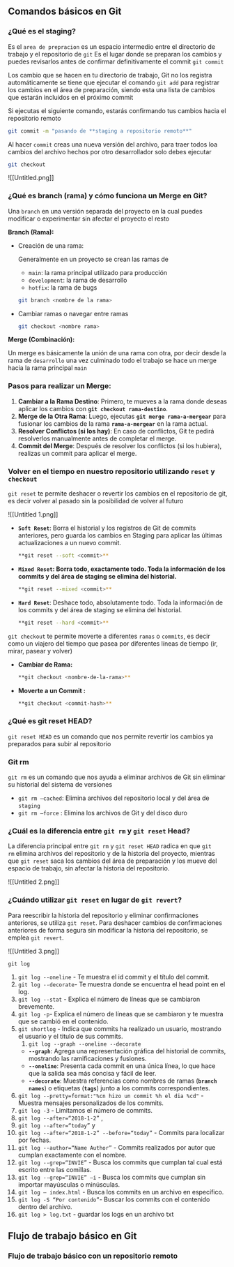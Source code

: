 
## **Comandos básicos en Git**

### **¿Qué es el staging?**

Es el `area de prepracion` es un espacio intermedio entre el directorio de trabajo y el repositorio de `git` Es el lugar donde se preparan los cambios y puedes revisarlos antes de confirmar definitivamente el commit `git commit`

Los cambio que se hacen en tu directorio de trabajo, Git no los registra automáticamente se tiene que ejecutar el comando `git add` para registrar los cambios en el área de preparación, siendo esta una lista de cambios que estarán incluidos en el próximo commit

Si ejecutas el siguiente comando, estarás confirmando tus cambios hacia el repositorio remoto

```bash
git commit -m "pasando de **staging a repositorio remoto**"
```

Al hacer `commit` creas una nueva versión del archivo, para traer todos loa cambios del archivo hechos por otro desarrollador solo debes ejecutar 

```bash
git checkout
```

![[Untitled.png]]

### **¿Qué es branch (rama) y cómo funciona un Merge en Git?**

Una `branch` en una versión separada del proyecto en la cual puedes modificar o experimentar sin afectar el proyecto el resto

**Branch (Rama):**

- Creación de una rama:
    
    Generalmente en un proyecto se crean las ramas de
    
    - `main`: la rama principal utilizado para producción
    - `development`: la rama de desarrollo
    - `hotfix`: la rama de bugs
    
    ```bash
    git branch <nombre de la rama>
    ```
    
- Cambiar ramas o navegar entre ramas
    
    ```bash
    git checkout <nombre rama>
    ```
    

**Merge (Combinación):**

Un merge es básicamente la unión de una rama con otra, por decir desde la rama de `desarrollo` una vez culminado todo el trabajo se hace un merge hacia la rama principal `main`

### **Pasos para realizar un Merge:**

1. **Cambiar a la Rama Destino**: Primero, te mueves a la rama donde deseas aplicar los cambios con **`git checkout rama-destino`**.
2. **Merge de la Otra Rama**: Luego, ejecutas **`git merge rama-a-mergear`** para fusionar los cambios de la rama **`rama-a-mergear`** en la rama actual.
3. **Resolver Conflictos (si los hay)**: En caso de conflictos, Git te pedirá resolverlos manualmente antes de completar el merge.
4. **Commit del Merge**: Después de resolver los conflictos (si los hubiera), realizas un commit para aplicar el merge.

### **Volver en el tiempo en nuestro repositorio utilizando `reset` y `checkout`**

`git reset` te permite deshacer o revertir los cambios en el repositorio de git, es decir volver al pasado sin la posibilidad de volver al futuro

![[Untitled 1.png]]

- **`Soft Reset`**: Borra el historial y los registros de Git de commits anteriores, pero guarda los cambios en Staging para aplicar las últimas actualizaciones a un nuevo commit.
    
    ```bash
    **git reset --soft <commit>**
    ```
    
- **`Mixed Reset`: Borra todo, exactamente todo. Toda la información de los commits y del área de staging se elimina del historial.**
    
    ```bash
    **git reset --mixed <commit>**
    ```
    
- **`Hard Reset`**: Deshace todo, absolutamente todo. Toda la información de los commits y del área de staging se elimina del historial.
    
    ```bash
    **git reset --hard <commit>**
    ```
    

`git checkout` te permite moverte a diferentes `ramas` o `commits`, es decir como un viajero del tiempo que pasea por diferentes líneas de tiempo (ir, mirar, pasear y volver)

- **Cambiar de Rama:**
    
    ```bash
    **git checkout <nombre-de-la-rama>**
    ```
    
- **Moverte a un Commit :**
    
    ```bash
    **git checkout <commit-hash>**
    ```
    

### **¿Qué es git reset HEAD?**

`git reset HEAD` es un comando que nos permite revertir los cambios ya preparados para subir al repositorio

### Git rm

`git rm` es un comando que nos ayuda a eliminar archivos de Git sin eliminar su historial del sistema de versiones

- `git rm —cached`: Elimina archivos del repositorio local y del área de `staging`
- `git rm —force` : Elimina los archivos de Git y del disco duro

### **¿Cuál es la diferencia entre** `git rm` **y** `git reset` **Head?**

La diferencia principal entre `git rm` y `git reset HEAD` radica en que `git rm` elimina archivos del repositorio y de la historia del proyecto, mientras que `git reset` saca los cambios del área de preparación y los mueve del espacio de trabajo, sin afectar la historia del repositorio.

![[Untitled 2.png]]

### **¿Cuándo utilizar `git reset` en lugar de `git revert`?**

Para reescribir la historia del repositorio y eliminar confirmaciones anteriores, se utiliza `git reset`. Para deshacer cambios de confirmaciones anteriores de forma segura sin modificar la historia del repositorio, se emplea `git revert`.

![[Untitled 3.png]]


`git log`

1. `git log --oneline` - Te muestra el id commit y el título del commit.
2. `git log --decorate`- Te muestra donde se encuentra el head point en el log.
3. `git log --stat` - Explica el número de líneas que se cambiaron brevemente.
4. `git log -p`- Explica el número de líneas que se cambiaron y te muestra que se cambió en el contenido.
5. `git shortlog` - Indica que commits ha realizado un usuario, mostrando el usuario y el titulo de sus commits.
    1. `git log --graph --oneline --decorate` 
    - **`--graph`**: Agrega una representación gráfica del historial de commits, mostrando las ramificaciones y fusiones.
    - **`--oneline`**: Presenta cada commit en una única línea, lo que hace que la salida sea más concisa y fácil de leer.
    - **`--decorate`**: Muestra referencias como nombres de ramas (**`branch names`**) o etiquetas (**`tags`**) junto a los commits correspondientes.
6. `git log --pretty=format:"%cn hizo un commit %h el dia %cd"` - Muestra mensajes personalizados de los commits.
7. `git log -3` - Limitamos el número de commits.
8. `git log --after=“2018-1-2”` ,
9. `git log --after=“today”` y
10. `git log --after=“2018-1-2” --before=“today”` - Commits para localizar por fechas.
11. `git log --author=“Name Author”` - Commits realizados por autor que cumplan exactamente con el nombre.
12. `git log --grep=“INVIE”` - Busca los commits que cumplan tal cual está escrito entre las comillas.
13. `git log --grep=“INVIE” –i` - Busca los commits que cumplan sin importar mayúsculas o minúsculas.
14. `git log – index.html` - Busca los commits en un archivo en específico.
15. `git log -S “Por contenido”`- Buscar los commits con el contenido dentro del archivo.
16. `git log > log.txt` - guardar los logs en un archivo txt

## **Flujo de trabajo básico en Git**

### **Flujo de trabajo básico con un repositorio remoto**